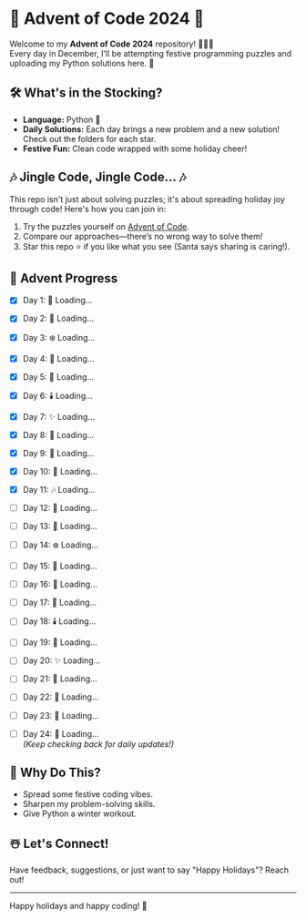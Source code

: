 # 🎄 Advent of Code 2024 🎅  

Welcome to my **Advent of Code 2024** repository! 🧑‍💻✨  
Every day in December, I'll be attempting festive programming puzzles and uploading my Python solutions here. 🎁  

## 🛠️ What's in the Stocking?  
- **Language:** Python 🐍  
- **Daily Solutions:** Each day brings a new problem and a new solution! Check out the folders for each star.  
- **Festive Fun:** Clean code wrapped with some holiday cheer!  

## 🎶 Jingle Code, Jingle Code... 🎶  
This repo isn't just about solving puzzles; it's about spreading holiday joy through code! Here's how you can join in:  
1. Try the puzzles yourself on [Advent of Code](https://adventofcode.com/).  
2. Compare our approaches—there’s no wrong way to solve them!  
3. Star this repo ⭐ if you like what you see (Santa says sharing is caring!).  

## 📅 Advent Progress  
- [x] Day 1: 🎅 Loading...  
- [x] Day 2: 🌟 Loading...  
- [x] Day 3: ❄️ Loading...  
- [x] Day 4: 🎁 Loading...  
- [x] Day 5: 🎄 Loading...  
- [x] Day 6: 🕯️ Loading...  
- [x] Day 7: ✨ Loading...  
- [x] Day 8: 🌌 Loading...  
- [x] Day 9: 🎐 Loading...  
- [x] Day 10: 🔔 Loading...  
- [x] Day 11: 🎶 Loading...  
- [ ] Day 12: 🌠 Loading...  
- [ ] Day 13: 🎊 Loading...  
- [ ] Day 14: ❄️ Loading...  
- [ ] Day 15: 🎁 Loading...  
- [ ] Day 16: 🎄 Loading...  
- [ ] Day 17: 🌟 Loading...  
- [ ] Day 18: 🕯️ Loading...  
- [ ] Day 19: 🔔 Loading...  
- [ ] Day 20: ✨ Loading...  
- [ ] Day 21: 🌌 Loading...  
- [ ] Day 22: 🎐 Loading...  
- [ ] Day 23: 🎅 Loading...  
- [ ] Day 24: 🎉 Loading...  
_(Keep checking back for daily updates!)_  




## 🎄 Why Do This?  
- Spread some festive coding vibes.  
- Sharpen my problem-solving skills.  
- Give Python a winter workout.  

## ☃️ Let's Connect!  
Have feedback, suggestions, or just want to say "Happy Holidays"? Reach out!  

---

Happy holidays and happy coding! 🌟  
